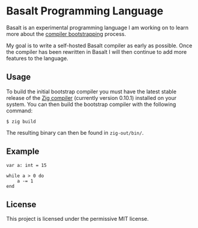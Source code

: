 # Basalt Programming Language

Basalt is an experimental programming language I am working on to learn more about the
[compiler bootstrapping](https://en.wikipedia.org/wiki/Bootstrapping_(compilers)) process.

My goal is to write a self-hosted Basalt compiler as early as possible. Once the compiler has been
rewritten in Basalt I will then continue to add more features to the language.

## Usage

To build the initial bootstrap compiler you must have the latest stable release of the 
[Zig compiler](https://ziglang.org/download/) (currently version 0.10.1) installed on your system.
You can then build the bootstrap compiler with the following command:

```
$ zig build
```

The resulting binary can then be found in `zig-out/bin/`.

## Example

```clike
var a: int = 15

while a > 0 do
    a -= 1
end
```

## License

This project is licensed under the permissive MIT license.
